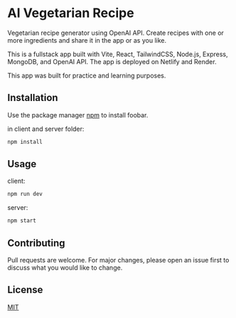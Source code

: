 # AI Vegetarian Recipe
 
 Vegetarian recipe generator using OpenAI API. Create recipes with one or more ingredients and share it in the app or as you like.

 This is a fullstack app built with Vite, React, TailwindCSS, Node.js, Express, MongoDB, and OpenAI API. The app is deployed on Netlify and Render.

 This app was built for practice and learning purposes. 

 
## Installation

Use the package manager [npm](https://pip.pypa.io/en/stable/) to install foobar.

in client and server folder:
```bash
npm install
```


## Usage

client:
```bash
npm run dev
```

server:
```bash
npm start
```


## Contributing

Pull requests are welcome. For major changes, please open an issue first
to discuss what you would like to change.

## License

[MIT](https://choosealicense.com/licenses/mit/)
